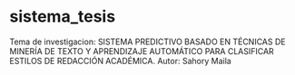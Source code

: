 # sistema_tesis
Tema de investigacion: SISTEMA PREDICTIVO BASADO EN TÉCNICAS DE MINERÍA DE TEXTO Y APRENDIZAJE AUTOMÁTICO PARA CLASIFICAR ESTILOS DE REDACCIÓN ACADÉMICA.
Autor: Sahory Maila
